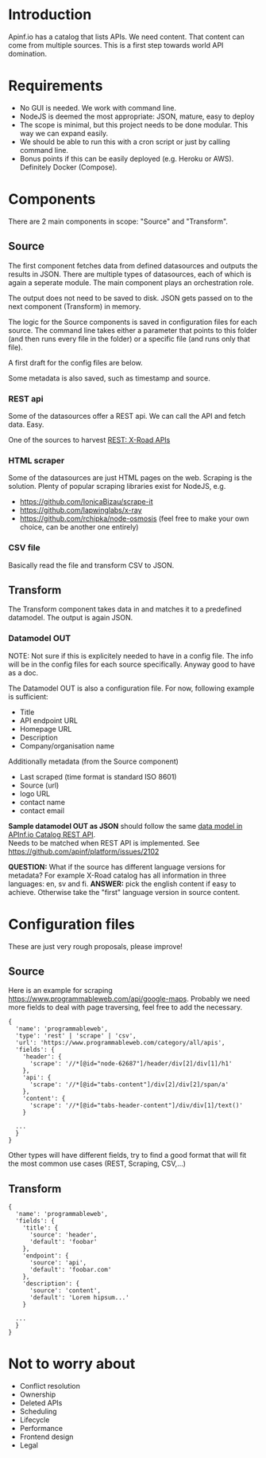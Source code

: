 # Introduction
Apinf.io has a catalog that lists APIs. We need content.
That content can come from multiple sources. This is a first step towards world API domination.

# Requirements
- No GUI is needed. We work with command line.
- NodeJS is deemed the most appropriate: JSON, mature, easy to deploy
- The scope is minimal, but this project needs to be done modular. This way we can expand easily.
- We should be able to run this with a cron script or just by calling command line.
- Bonus points if this can be easily deployed (e.g. Heroku or AWS). Definitely Docker (Compose).

# Components
There are 2 main components in scope: "Source" and "Transform".

## Source
The first component fetches data from defined datasources and outputs the results in JSON. There are multiple types of datasources, each of which is again a seperate module. The main component plays an orchestration role.

The output does not need to be saved to disk. JSON gets passed on to the next component (Transform) in memory.

The logic for the Source components is saved in configuration files for each source. The command line takes either a parameter that points to this folder (and then runs every file in the folder) or a specific file (and runs only that file).

A first draft for the config files are below.

Some metadata is also saved, such as timestamp and source.

### REST api
Some of the datasources offer a REST api. We can call the API and fetch data. Easy.

One of the sources to harvest [REST: X-Road APIs](https://github.com/apinf/api-harvestor/blob/master/REST-xroad.md)

### HTML scraper
Some of the datasources are just HTML pages on the web. Scraping is the solution.
Plenty of popular scraping libraries exist for NodeJS, e.g.
- https://github.com/IonicaBizau/scrape-it
- https://github.com/lapwinglabs/x-ray
- https://github.com/rchipka/node-osmosis
(feel free to make your own choice, can be another one entirely)


### CSV file
Basically read the file and transform CSV to JSON.

## Transform
The Transform component takes data in and matches it to a predefined datamodel. The output is again JSON.

### Datamodel OUT
NOTE: Not sure if this is explicitely needed to have in a config file. The info will be in the config files for each source specifically. Anyway good to have as a doc.

The Datamodel OUT is also a configuration file. For now, following example is sufficient:
- Title
- API endpoint URL
- Homepage URL
- Description
- Company/organisation name

Additionally metadata (from the Source component)
- Last scraped (time format is standard ISO 8601)
- Source (url)
- logo URL
- contact name
- contact email

**Sample datamodel OUT as JSON** should follow the same [data model in APInf.io Catalog REST API](https://github.com/apinf/api-harvester/blob/master/data-models-as-json.md).  
Needs to be matched when REST API is implemented. See https://github.com/apinf/platform/issues/2102

**QUESTION:** What if the source has different language versions for metadata? For example X-Road catalog has all information in three languages: en, sv and fi. 
**ANSWER:** pick the english content if easy to achieve. Otherwise take the "first" language version in source content.  


# Configuration files
These are just very rough proposals, please improve!

## Source
Here is an example for scraping https://www.programmableweb.com/api/google-maps. Probably we need more fields to deal with page traversing, feel free to add the necessary.

```
{
  'name': 'programmableweb',
  'type': 'rest' | 'scrape' | 'csv',
  'url': 'https://www.programmableweb.com/category/all/apis',
  'fields': {
    'header': {
      'scrape': '//*[@id="node-62687"]/header/div[2]/div[1]/h1'
    },
    'api': {
      'scrape': '//*[@id="tabs-content"]/div[2]/div[2]/span/a'
    },
    'content': {
      'scrape': '//*[@id="tabs-header-content"]/div/div[1]/text()'
    }
  
  ...
  }
}
```

Other types will have different fields, try to find a good format that will fit the most common use cases (REST, Scraping, CSV,...)

## Transform

```
{
  'name': 'programmableweb',
  'fields': {
    'title': {
      'source': 'header',
      'default': 'foobar'
    },
    'endpoint': {
      'source': 'api',
      'default': 'foobar.com'
    },
    'description': {
      'source': 'content',
      'default': 'Lorem hipsum...'
    }
    
  ...
  }
}
```

# Not to worry about
- Conflict resolution
- Ownership
- Deleted APIs
- Scheduling
- Lifecycle
- Performance
- Frontend design
- Legal

